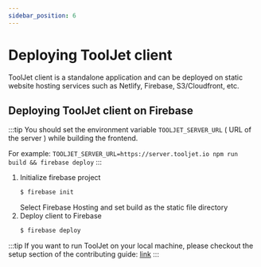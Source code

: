 ```yaml
---
sidebar_position: 6
---
```


# Deploying ToolJet client

ToolJet client is a standalone application and can be deployed on static website hosting services such as Netlify, Firebase, S3/Cloudfront, etc.

## Deploying ToolJet client on Firebase

:::tip
You should set the environment variable `TOOLJET_SERVER_URL` ( URL of the server ) while building the frontend.

For example: `TOOLJET_SERVER_URL=https://server.tooljet.io npm run build && firebase deploy`
:::

1. Initialize firebase project
    ```bash
    $ firebase init
    ```
    Select Firebase Hosting and set build as the static file directory
2. Deploy client to Firebase
    ```bash
    $ firebase deploy
    ```

:::tip
If you want to run ToolJet on your local machine, please checkout the setup section of the contributing guide: [link](/docs/contributing-guide/setup/docker)
:::
